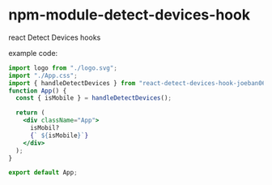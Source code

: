 # npm-module-detect-devices-hook
react Detect Devices hooks

example code:

```jsx
import logo from "./logo.svg";
import "./App.css";
import { handleDetectDevices } from "react-detect-devices-hook-joeban0608";
function App() {
  const { isMobile } = handleDetectDevices();

  return (
    <div className="App">
      isMobil?
      {` ${isMobile}`}
    </div>
  );
}

export default App;
```